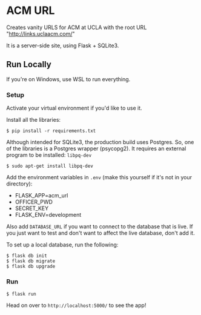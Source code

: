 # ACM URL

Creates vanity URLS for ACM at UCLA with the root URL "http://links.uclaacm.com/"

It is a server-side site, using Flask + SQLite3.

## Run Locally
If you're on Windows, use WSL to run everything.

### Setup
Activate your virtual environment if you'd like to use it.

Install all the libraries:
```shell
$ pip install -r requirements.txt
```

Although intended for SQLite3, the production build uses Postgres. So, one of the libraries is a Postgres wrapper (psycopg2). It requires an external program to be installed: `libpq-dev`
```shell
$ sudo apt-get install libpq-dev
```

Add the environment variables in `.env` (make this yourself if it's not in your directory):
- FLASK_APP=acm_url
- OFFICER_PWD
- SECRET_KEY
- FLASK_ENV=development

Also add `DATABASE_URL` if you want to connect to the database that is live. If you just want to test and don't want to affect the live database, don't add it.

To set up a local database, run the following:
```shell
$ flask db init
$ flask db migrate
$ flask db upgrade
```

### Run
```shell
$ flask run
```

Head on over to `http://localhost:5000/` to see the app!
